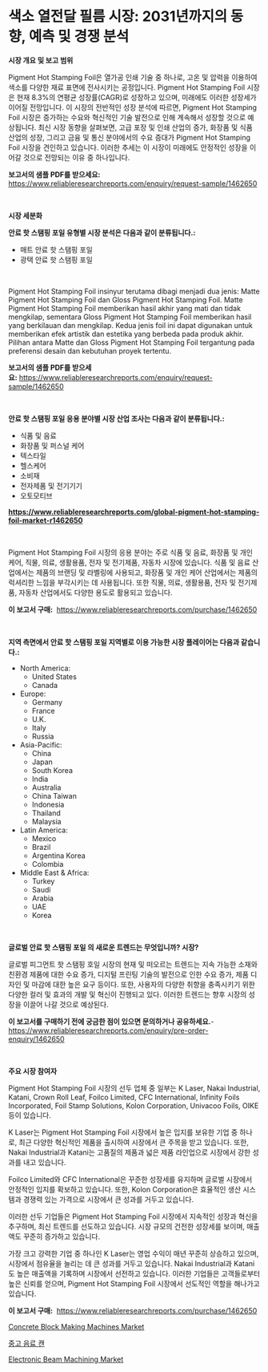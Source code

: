 <p><h1>색소 열전달 필름 시장: 2031년까지의 동향, 예측 및 경쟁 분석</h1></p><p><strong>시장 개요 및 보고 범위</strong></p>
<p><p>Pigment Hot Stamping Foil은 열가공 인쇄 기술 중 하나로, 고온 및 압력을 이용하여 색소를 다양한 재료 표면에 전사시키는 공정입니다. Pigment Hot Stamping Foil 시장은 현재 8.3%의 연평균 성장률(CAGR)로 성장하고 있으며, 미래에도 이러한 성장세가 이어질 전망입니다. 이 시장의 전반적인 성장 분석에 따르면, Pigment Hot Stamping Foil 시장은 증가하는 수요와 혁신적인 기술 발전으로 인해 계속해서 성장할 것으로 예상됩니다. 최신 시장 동향을 살펴보면, 고급 포장 및 인쇄 산업의 증가, 화장품 및 식품 산업의 성장, 그리고 금융 및 통신 분야에서의 수요 증대가 Pigment Hot Stamping Foil 시장을 견인하고 있습니다. 이러한 추세는 이 시장이 미래에도 안정적인 성장을 이어갈 것으로 전망되는 이유 중 하나입니다.</p></p>
<p><strong>보고서의 샘플 PDF를 받으세요:</strong> <a href="https://www.reliableresearchreports.com/enquiry/request-sample/1462650">https://www.reliableresearchreports.com/enquiry/request-sample/1462650</a></p>
<p>&nbsp;</p>
<p><strong>시장 세분화</strong></p>
<p><strong>안료 핫 스탬핑 포일 유형별 시장 분석은 다음과 같이 분류됩니다.:</strong></p>
<p><ul><li>매트 안료 핫 스탬핑 포일</li><li>광택 안료 핫 스탬핑 포일</li></ul></p>
<p>&nbsp;</p>
<p><p>Pigment Hot Stamping Foil insinyur terutama dibagi menjadi dua jenis: Matte Pigment Hot Stamping Foil dan Gloss Pigment Hot Stamping Foil. Matte Pigment Hot Stamping Foil memberikan hasil akhir yang mati dan tidak mengkilap, sementara Gloss Pigment Hot Stamping Foil memberikan hasil yang berkilauan dan mengkilap. Kedua jenis foil ini dapat digunakan untuk memberikan efek artistik dan estetika yang berbeda pada produk akhir. Pilihan antara Matte dan Gloss Pigment Hot Stamping Foil tergantung pada preferensi desain dan kebutuhan proyek tertentu.</p></p>
<p><strong>보고서의 샘플 PDF를 받으세요:</strong>&nbsp;<a href="https://www.reliableresearchreports.com/enquiry/request-sample/1462650">https://www.reliableresearchreports.com/enquiry/request-sample/1462650</a></p>
<p>&nbsp;</p>
<p><strong> 안료 핫 스탬핑 포일 응용 분야별 시장 산업 조사는 다음과 같이 분류됩니다.:</strong></p>
<p><ul><li>식품 및 음료</li><li>화장품 및 퍼스널 케어</li><li>텍스타일</li><li>헬스케어</li><li>소비재</li><li>전자제품 및 전기기기</li><li>오토모티브</li></ul></p>
<p><strong><a href="https://www.reliableresearchreports.com/global-pigment-hot-stamping-foil-market-r1462650">https://www.reliableresearchreports.com/global-pigment-hot-stamping-foil-market-r1462650</a></strong></p>
<p>&nbsp;</p>
<p><p>Pigment Hot Stamping Foil 시장의 응용 분야는 주로 식품 및 음료, 화장품 및 개인 케어, 직물, 의료, 생활용품, 전자 및 전기제품, 자동차 시장에 있습니다. 식품 및 음료 산업에서는 제품의 브랜딩 및 라벨링에 사용되고, 화장품 및 개인 케어 산업에서는 제품의 럭셔리한 느낌을 부각시키는 데 사용됩니다. 또한 직물, 의료, 생활용품, 전자 및 전기제품, 자동차 산업에서도 다양한 용도로 활용되고 있습니다.</p></p>
<p><strong>이 보고서 구매:</strong>&nbsp; <a href="https://www.reliableresearchreports.com/purchase/1462650">https://www.reliableresearchreports.com/purchase/1462650</a></p>
<p>&nbsp;</p>
<p><strong>지역 측면에서 안료 핫 스탬핑 포일 지역별로 이용 가능한 시장 플레이어는 다음과 같습니다.:</strong></p>
<p><ul>
    <li>
        North America:
        <ul>
            <li>United States</li>
            <li>Canada</li>
        </ul>
    </li>
    <li>
        Europe:
        <ul>
            <li>Germany</li>
            <li>France</li>
            <li>U.K.</li>
            <li>Italy</li>
            <li>Russia</li>
        </ul>
    </li>
    <li>
        Asia-Pacific:
        <ul>
            <li>China</li>
            <li>Japan</li>
            <li>South Korea</li>
            <li>India</li>
            <li>Australia</li>
            <li>China Taiwan</li>
            <li>Indonesia</li>
            <li>Thailand</li>
            <li>Malaysia</li>
        </ul>
    </li>
    <li>
        Latin America:
        <ul>
            <li>Mexico</li>
            <li>Brazil</li>
            <li>Argentina Korea</li>
            <li>Colombia</li>
        </ul>
    </li>
    <li>
        Middle East & Africa:
        <ul>
            <li>Turkey</li>
            <li>Saudi</li>
            <li>Arabia</li>
            <li>UAE</li>
            <li>Korea</li>
        </ul>
    </li>
    </ul></p>
<p>&nbsp;</p>
<p><strong>글로벌 안료 핫 스탬핑 포일 의 새로운 트렌드는 무엇입니까? 시장?</strong></p>
<p><p>글로벌 피그먼트 핫 스탬핑 호일 시장의 현재 및 떠오르는 트렌드는 지속 가능한 소재와 친환경 제품에 대한 수요 증가, 디지털 프린팅 기술의 발전으로 인한 수요 증가, 제품 디자인 및 마감에 대한 높은 요구 등이다. 또한, 사용자의 다양한 취향을 충족시키기 위한 다양한 컬러 및 효과의 개발 및 혁신이 진행되고 있다. 이러한 트렌드는 향후 시장의 성장을 이끌어 나갈 것으로 예상된다.</p></p>
<p><strong>이 보고서를 구매하기 전에 궁금한 점이 있으면 문의하거나 공유하세요.</strong>- <a href="https://www.reliableresearchreports.com/enquiry/pre-order-enquiry/1462650">https://www.reliableresearchreports.com/enquiry/pre-order-enquiry/1462650</a></p>
<p>&nbsp;</p>
<p><strong>주요 시장 참여자</strong></p>
<p><p>Pigment Hot Stamping Foil 시장의 선두 업체 중 일부는 K Laser, Nakai Industrial, Katani, Crown Roll Leaf, Foilco Limited, CFC International, Infinity Foils Incorporated, Foil Stamp Solutions, Kolon Corporation, Univacoo Foils, OIKE 등이 있습니다. </p><p>K Laser는 Pigment Hot Stamping Foil 시장에서 높은 입지를 보유한 기업 중 하나로, 최근 다양한 혁신적인 제품을 출시하여 시장에서 큰 주목을 받고 있습니다. 또한, Nakai Industrial과 Katani는 고품질의 제품과 넓은 제품 라인업으로 시장에서 강한 성과를 내고 있습니다.</p><p>Foilco Limited와 CFC International은 꾸준한 성장세를 유지하며 글로벌 시장에서 안정적인 입지를 확보하고 있습니다. 또한, Kolon Corporation은 효율적인 생산 시스템과 경쟁력 있는 가격으로 시장에서 큰 성과를 거두고 있습니다.</p><p>이러한 선두 기업들은 Pigment Hot Stamping Foil 시장에서 지속적인 성장과 혁신을 추구하며, 최신 트렌드를 선도하고 있습니다. 시장 규모의 건전한 성장세를 보이며, 매출액도 꾸준히 증가하고 있습니다.</p><p>가장 크고 강력한 기업 중 하나인 K Laser는 영업 수익이 매년 꾸준히 상승하고 있으며, 시장에서 점유율을 늘리는 데 큰 성과를 거두고 있습니다. Nakai Industrial과 Katani도 높은 매출액을 기록하며 시장에서 선전하고 있습니다. 이러한 기업들은 고객들로부터 높은 신뢰를 얻으며, Pigment Hot Stamping Foil 시장에서 선도적인 역할을 해나가고 있습니다.</p></p>
<p><strong>이 보고서 구매:</strong>&nbsp;&nbsp;<a href="https://www.reliableresearchreports.com/purchase/1462650">https://www.reliableresearchreports.com/purchase/1462650</a></p>
<p><p><a href="https://github.com/NorbertYates/Market-Research-Report-List-4/blob/main/concrete-block-making-machines-market.md">Concrete Block Making Machines Market</a></p><p><a href="https://medium.com/@electat2023/2024-2031-%EA%B8%B0%EA%B0%84-%EB%8F%99%EC%95%88-%EC%98%88%EC%B8%A1%EB%90%9C-%EC%82%AC%EC%9A%A9%EB%90%9C-%EC%9D%8C%EB%A3%8C-%EC%BA%94-%EC%8B%9C%EC%9E%A5-%EB%8F%99%ED%96%A5-%EB%B0%8F-%EC%8B%9C%EC%9E%A5-%EB%B6%84%EC%84%9D-5170eedb76ba">중고 음료 캔</a></p><p><a href="https://github.com/nancykennedykellievqfqt2/Market-Research-Report-List-2/blob/main/electronic-beam-machining-market.md">Electronic Beam Machining Market</a></p></p>